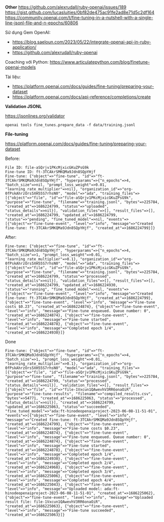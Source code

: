 **Other**
https://github.com/alexrudall/ruby-openai/issues/189
https://gist.github.com/lucasluitjes/0bf82de475ac91fe2ad8e71d5c2df164
https://community.openai.com/t/fine-tuning-in-a-nutshell-with-a-single-line-jsonl-file-and-n-epochs/60806

Sử dụng Gem OpenAI:
- https://blog.saeloun.com/2023/05/22/integrate-openai-api-in-ruby-application/
- https://github.com/alexrudall/ruby-openai

Coaching với Python: https://www.articulatepython.com/blog/finetune-openai-models

Tài liệu:
- https://platform.openai.com/docs/guides/fine-tuning/preparing-your-dataset
- https://platform.openai.com/docs/api-reference/completions/create

**Validation JSONL**

https://jsonlines.org/validator

```
openai tools fine_tunes.prepare_data -f data/training.jsonl
```

**File-tuning**

https://platform.openai.com/docs/guides/fine-tuning/preparing-your-dataset

Before:
```
File ID: file-aSQrjv1PKcMjxicGKuZPsG9k
Fine-tune ID: ft-3TCAkrSMKQMa9Jdn8SQpYHjf
Fine-tune: {"object"=>"fine-tune", "id"=>"ft-3TCAkrSMKQMa9Jdn8SQpYHjf", "hyperparams"=>{"n_epochs"=>4, "batch_size"=>nil, "prompt_loss_weight"=>0.01, "learning_rate_multiplier"=>nil}, "organization_id"=>"org-0fPskAhrzOrs5XH55S7rhsN0", "model"=>"ada", "training_files"=>[{"object"=>"file", "id"=>"file-aSQrjv1PKcMjxicGKuZPsG9k", "purpose"=>"fine-tune", "filename"=>"training.jsonl", "bytes"=>225784, "created_at"=>1686224799, "status"=>"uploaded", "status_details"=>nil}], "validation_files"=>[], "result_files"=>[], "created_at"=>1686224799, "updated_at"=>1686224799, "status"=>"pending", "fine_tuned_model"=>nil, "events"=>[{"object"=>"fine-tune-event", "level"=>"info", "message"=>"Created fine-tune: ft-3TCAkrSMKQMa9Jdn8SQpYHjf", "created_at"=>1686224799}]}
```

After:
```
Fine-tune: {"object"=>"fine-tune", "id"=>"ft-3TCAkrSMKQMa9Jdn8SQpYHjf", "hyperparams"=>{"n_epochs"=>4, "batch_size"=>1, "prompt_loss_weight"=>0.01, "learning_rate_multiplier"=>0.1}, "organization_id"=>"org-0fPskAhrzOrs5XH55S7rhsN0", "model"=>"ada", "training_files"=>[{"object"=>"file", "id"=>"file-aSQrjv1PKcMjxicGKuZPsG9k", "purpose"=>"fine-tune", "filename"=>"training.jsonl", "bytes"=>225784, "created_at"=>1686224799, "status"=>"processed", "status_details"=>nil}], "validation_files"=>[], "result_files"=>[], "created_at"=>1686224799, "updated_at"=>1686224930, "status"=>"running", "fine_tuned_model"=>nil, "events"=>[{"object"=>"fine-tune-event", "level"=>"info", "message"=>"Created fine-tune: ft-3TCAkrSMKQMa9Jdn8SQpYHjf", "created_at"=>1686224799}, {"object"=>"fine-tune-event", "level"=>"info", "message"=>"Fine-tune costs $0.23", "created_at"=>1686224874}, {"object"=>"fine-tune-event", "level"=>"info", "message"=>"Fine-tune enqueued. Queue number: 0", "created_at"=>1686224874}, {"object"=>"fine-tune-event", "level"=>"info", "message"=>"Fine-tune started", "created_at"=>1686224878}, {"object"=>"fine-tune-event", "level"=>"info", "message"=>"Completed epoch 1/4", "created_at"=>1686224930}]}
```

Done
```
Fine-tune: {"object"=>"fine-tune", "id"=>"ft-3TCAkrSMKQMa9Jdn8SQpYHjf", "hyperparams"=>{"n_epochs"=>4, "batch_size"=>1, "prompt_loss_weight"=>0.01, "learning_rate_multiplier"=>0.1}, "organization_id"=>"org-0fPskAhrzOrs5XH55S7rhsN0", "model"=>"ada", "training_files"=>[{"object"=>"file", "id"=>"file-aSQrjv1PKcMjxicGKuZPsG9k", "purpose"=>"fine-tune", "filename"=>"training.jsonl", "bytes"=>225784, "created_at"=>1686224799, "status"=>"processed", "status_details"=>nil}], "validation_files"=>[], "result_files"=>[{"object"=>"file", "id"=>"file-1Vxcun1QAwevhV3RR6onaOiR", "purpose"=>"fine-tune-results", "filename"=>"compiled_results.csv", "bytes"=>54771, "created_at"=>1686225063, "status"=>"processed", "status_details"=>nil}], "created_at"=>1686224799, "updated_at"=>1686225063, "status"=>"succeeded", "fine_tuned_model"=>"ada:ft-hinodeopenaiproject-2023-06-08-11-51-01", "events"=>[{"object"=>"fine-tune-event", "level"=>"info", "message"=>"Created fine-tune: ft-3TCAkrSMKQMa9Jdn8SQpYHjf", "created_at"=>1686224799}, {"object"=>"fine-tune-event", "level"=>"info", "message"=>"Fine-tune costs $0.23", "created_at"=>1686224874}, {"object"=>"fine-tune-event", "level"=>"info", "message"=>"Fine-tune enqueued. Queue number: 0", "created_at"=>1686224874}, {"object"=>"fine-tune-event", "level"=>"info", "message"=>"Fine-tune started", "created_at"=>1686224878}, {"object"=>"fine-tune-event", "level"=>"info", "message"=>"Completed epoch 1/4", "created_at"=>1686224930}, {"object"=>"fine-tune-event", "level"=>"info", "message"=>"Completed epoch 2/4", "created_at"=>1686224968}, {"object"=>"fine-tune-event", "level"=>"info", "message"=>"Completed epoch 3/4", "created_at"=>1686225006}, {"object"=>"fine-tune-event", "level"=>"info", "message"=>"Completed epoch 4/4", "created_at"=>1686225043}, {"object"=>"fine-tune-event", "level"=>"info", "message"=>"Uploaded model: ada:ft-hinodeopenaiproject-2023-06-08-11-51-01", "created_at"=>1686225062}, {"object"=>"fine-tune-event", "level"=>"info", "message"=>"Uploaded result file: file-1Vxcun1QAwevhV3RR6onaOiR", "created_at"=>1686225063}, {"object"=>"fine-tune-event", "level"=>"info", "message"=>"Fine-tune succeeded", "created_at"=>1686225063}]}
```
